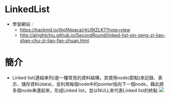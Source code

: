 # LinkedList
* 學習網站 :
  * https://hackmd.io/@ofAlpaca/rkU9tZLK7?type=view
  * http://alrightchiu.github.io/SecondRound/linked-list-xin-zeng-zi-liao-shan-chu-zi-liao-fan-zhuan.html
# 簡介
* Linked list(連結串列)是一種常見的資料結構，其使用node(節點)來記錄、表示、儲存資料(data)，並利用每個node中的pointer指向下一個node，藉此將多個node串連起來，形成Linked list，並以NULL來代表Linked list的終點
![](https://github.com/hans0517/hans/blob/master/images/LL.png)
